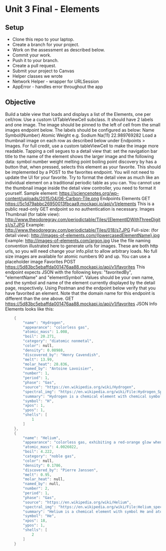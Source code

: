 # Unit 3 Final - Elements

## Setup
- Clone this repo to your laptop.
- Create a branch for your project.
- Work on the assessment as described below.
- Commit your work.
- Push it to your branch.
- Create a pull request.
- Submit your project to Canvas
- Helper classes we wrote
- Network Helper - wrapper for URLSession
- AppError - handles error throughout the app

## Objective
Build a table view that loads and displays a list of the Elements, one per cell/row. Use a custom UITableViewCell subclass. It should have 2 labels and one image. The image should be pinned to the left of cell from the small images endpoint below. The labels should be configured as below:
Name
Symbol(Number) Atomic Weight
e.g.
Sodium
Na(11) 22.989769282
Load a thumbnail image on each row as described below under Endpoints > Images. For full credit, use a custom tableViewCell to make the image more readable.
Tapping a cell segues to a detail view that:
set the navigation bar title to the name of the element
shows the larger image
and the following data:
symbol
number
weight
melting point
boiling point
discovery by
has a button that, when pressed, selects this element as your favorite. This should be implemented by a POST to the favorites endpoint. You will not need to update the UI for your favorite.
Try to format the detail view as much like an individual element on a traditional periodic table as you can. You cannot use the thumbnail image inside the detail view controller, you need to format it yourself.
Sample element: https://sciencenotes.org/wp-content/uploads/2015/04/06-Carbon-Tile.png
Endpoints
Elements
GET https://5c1d79abbc26950013fbcaa9.mockapi.io/api/v1/elements
This is a public read-only GET endpoint so no authentication is necessary.
Images
Thumbnail (for table view): http://www.theodoregray.com/periodictable/Tiles/{ElementIDWithThreeDigits}/s7.JPG
Example: http://www.theodoregray.com/periodictable/Tiles/018/s7.JPG
Full-size: (for detail view): http://images-of-elements.com/{lowercasedElementName}.jpg
Example: http://images-of-elements.com/argon.jpg
Use the file naming convention illustrated here to generate urls for images.
These are both http urls, so you will need change your info.plist to allow arbitrary loads.
No full size images are available for atomic numbers 90 and up. You can use a placeholder image
Favorites
POST https://5d83bc5ebaffda001476aa88.mockapi.io/api/v1/favorites
This endpoint expects JSON with the following keys: "favoritedBy", "elementName" and "elementSymbol". Values should be your own name, and the symbol and name of the element currently displayed by the detail page, respectively.
Using Postman and the endpoint below verify that you have favorited an element.
Note that the domain name for this endpoint is different than the one above.
GET https://5d83bc5ebaffda001476aa88.mockapi.io/api/v1/favorites
JSON Info
Elements looks like this:
```swift
    {
        "name": "Hydrogen",
        "appearance": "colorless gas",
        "atomic_mass": 1.008,
        "boil": 20.271,
        "category": "diatomic nonmetal",
        "color": null,
        "density": 0.08988,
        "discovered_by": "Henry Cavendish",
        "melt": 13.99,
        "molar_heat": 28.836,
        "named_by": "Antoine Lavoisier",
        "number": 1,
        "period": 1,
        "phase": "Gas",
        "source": "https://en.wikipedia.org/wiki/Hydrogen",
        "spectral_img": "https://en.wikipedia.org/wiki/File:Hydrogen_Spectra.jpg",
        "summary": "Hydrogen is a chemical element with chemical symbol H and atomic number 1. With an atomic weight of 1.00794 u, hydrogen is the lightest element on the periodic table. Its monatomic form (H) is the most abundant chemical substance in the Universe, constituting roughly 75% of all baryonic mass.",
        "symbol": "H",
        "xpos": 1,
        "ypos": 1,
        "shells": [
            1
        ]
    },
    {
        "name": "Helium",
        "appearance": "colorless gas, exhibiting a red-orange glow when placed in a high-voltage electric field",
        "atomic_mass": 4.0026022,
        "boil": 4.222,
        "category": "noble gas",
        "color": null,
        "density": 0.1786,
        "discovered_by": "Pierre Janssen",
        "melt": 0.95,
        "molar_heat": null,
        "named_by": null,
        "number": 2,
        "period": 1,
        "phase": "Gas",
        "source": "https://en.wikipedia.org/wiki/Helium",
        "spectral_img": "https://en.wikipedia.org/wiki/File:Helium_spectrum.jpg",
        "summary": "Helium is a chemical element with symbol He and atomic number 2. It is a colorless, odorless, tasteless, non-toxic, inert, monatomic gas that heads the noble gas group in the periodic table. Its boiling and melting points are the lowest among all the elements.",
        "symbol": "He",
        "xpos": 18,
        "ypos": 1,
        "shells": [
            2
        ]
    }
```
